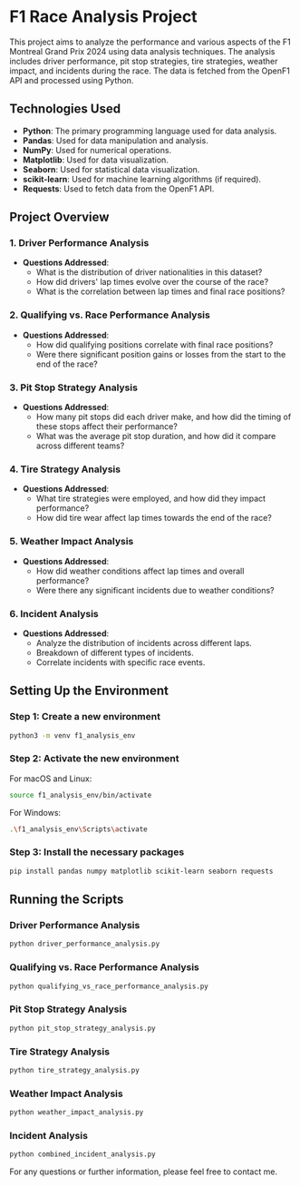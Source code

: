 # F1 Race Analysis Project

This project aims to analyze the performance and various aspects of the F1 Montreal Grand Prix 2024 using data analysis techniques. The analysis includes driver performance, pit stop strategies, tire strategies, weather impact, and incidents during the race. The data is fetched from the OpenF1 API and processed using Python.

## Technologies Used

- **Python**: The primary programming language used for data analysis.
- **Pandas**: Used for data manipulation and analysis.
- **NumPy**: Used for numerical operations.
- **Matplotlib**: Used for data visualization.
- **Seaborn**: Used for statistical data visualization.
- **scikit-learn**: Used for machine learning algorithms (if required).
- **Requests**: Used to fetch data from the OpenF1 API.


## Project Overview

### 1. Driver Performance Analysis

- **Questions Addressed**:
  - What is the distribution of driver nationalities in this dataset?
  - How did drivers' lap times evolve over the course of the race?
  - What is the correlation between lap times and final race positions?
  
### 2. Qualifying vs. Race Performance Analysis

- **Questions Addressed**:
  - How did qualifying positions correlate with final race positions?
  - Were there significant position gains or losses from the start to the end of the race?


### 3. Pit Stop Strategy Analysis

- **Questions Addressed**:
  - How many pit stops did each driver make, and how did the timing of these stops affect their performance?
  - What was the average pit stop duration, and how did it compare across different teams?


### 4. Tire Strategy Analysis

- **Questions Addressed**:
  - What tire strategies were employed, and how did they impact performance?
  - How did tire wear affect lap times towards the end of the race?

### 5. Weather Impact Analysis

- **Questions Addressed**:
  - How did weather conditions affect lap times and overall performance?
  - Were there any significant incidents due to weather conditions?

### 6. Incident Analysis

- **Questions Addressed**:
  - Analyze the distribution of incidents across different laps.
  - Breakdown of different types of incidents.
  - Correlate incidents with specific race events.

## Setting Up the Environment

### Step 1: Create a new environment

```bash
python3 -m venv f1_analysis_env
```

### Step 2: Activate the new environment

For macOS and Linux:
```bash
source f1_analysis_env/bin/activate
```

For Windows:
```bash
.\f1_analysis_env\Scripts\activate
```

### Step 3: Install the necessary packages

```bash
pip install pandas numpy matplotlib scikit-learn seaborn requests
```

## Running the Scripts

### Driver Performance Analysis

```bash
python driver_performance_analysis.py
```

### Qualifying vs. Race Performance Analysis

```bash
python qualifying_vs_race_performance_analysis.py
```

### Pit Stop Strategy Analysis

```bash
python pit_stop_strategy_analysis.py
```

### Tire Strategy Analysis

```bash
python tire_strategy_analysis.py
```

### Weather Impact Analysis

```bash
python weather_impact_analysis.py
```

### Incident Analysis

```bash
python combined_incident_analysis.py
```

For any questions or further information, please feel free to contact me.
